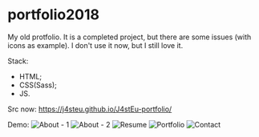 # portfolio2018
My old protfolio. It is a completed project, but there are some issues (with icons as example). I don't use it now, but I still love it.

Stack:
- HTML; 
- CSS(Sass);
- JS.

Src now: https://j4steu.github.io/J4stEu-portfolio/

Demo:
![About - 1](https://github.com/J4stEu/portfolio2018/blob/master/projectDemo/1.jpg?raw=true)
![About - 2](https://github.com/J4stEu/portfolio2018/blob/master/projectDemo/1.2.jpg?raw=true)
![Resume](https://github.com/J4stEu/portfolio2018/blob/master/projectDemo/2.jpg?raw=true)
![Portfolio](https://github.com/J4stEu/portfolio2018/blob/master/projectDemo/3.jpg?raw=true)
![Contact](https://github.com/J4stEu/portfolio2018/blob/master/projectDemo/4.jpg?raw=true)
